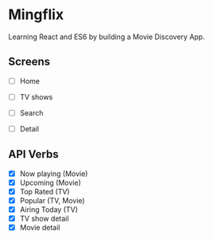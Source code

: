 # Mingflix

Learning React and ES6 by building a Movie Discovery App.

## Screens

- [ ] Home
- [ ] TV shows
- [ ] Search
- [ ] Detail


## API Verbs

- [x] Now playing (Movie)
- [x] Upcoming (Movie)
- [x] Top Rated (TV)
- [x] Popular (TV, Movie)
- [x] Airing Today (TV)
- [x] TV show detail
- [x] Movie detail
